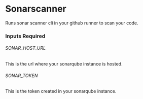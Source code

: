 # Sonarscanner

Runs sonar scanner cli in your github runner to scan your code.

### Inputs Required

###### SONAR_HOST_URL

This is the url where your sonarqube instance is hosted.

###### SONAR_TOKEN

This is the token created in your sonarqube instance.
